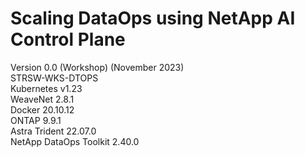 # Scaling DataOps using NetApp AI Control Plane
Version 0.0 (Workshop) (November 2023) <br />
STRSW-WKS-DTOPS <br />
Kubernetes v1.23 <br />
WeaveNet 2.8.1 <br />
Docker 20.10.12 <br />
ONTAP 9.9.1 <br />
Astra Trident 22.07.0 <br />
NetApp DataOps Toolkit 2.40.0 <br />
